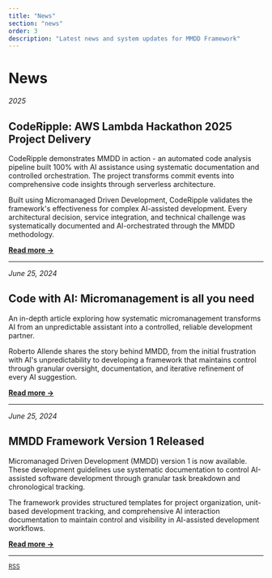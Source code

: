 ```yaml
---
title: "News"
section: "news"
order: 3
description: "Latest news and system updates for MMDD Framework"
---
```


# News

*2025*
## CodeRipple: AWS Lambda Hackathon 2025 Project Delivery

CodeRipple demonstrates MMDD in action - an automated code analysis pipeline built 100% with AI assistance using systematic documentation and controlled orchestration. The project transforms commit events into comprehensive code insights through serverless architecture.

Built using Micromanaged Driven Development, CodeRipple validates the framework's effectiveness for complex AI-assisted development. Every architectural decision, service integration, and technical challenge was systematically documented and AI-orchestrated through the MMDD methodology.

**[Read more →](https://github.com/robertoallende/coderipple)**

---

*June 25, 2024*
## Code with AI: Micromanagement is all you need

An in-depth article exploring how systematic micromanagement transforms AI from an unpredictable assistant into a controlled, reliable development partner. 

Roberto Allende shares the story behind MMDD, from the initial frustration with AI's unpredictability to developing a framework that maintains control through granular oversight, documentation, and iterative refinement of every AI suggestion.

**[Read more →](https://builder.aws.com/content/2y6nQgj1FVuaJIn9rFLThIslwaJ/code-with-ai-micromanagement-is-all-you-need)**

---

*June 25, 2024*
## MMDD Framework Version 1 Released

Micromanaged Driven Development (MMDD) version 1 is now available. These development guidelines use systematic documentation to control AI-assisted software development through granular task breakdown and chronological tracking.

The framework provides structured templates for project organization, unit-based development tracking, and comprehensive AI interaction documentation to maintain control and visibility in AI-assisted development workflows.

**[Read more →](https://github.com/robertoallende/micromanaged-driven-development)**

---

<small>[RSS](/rss.xml)</small>